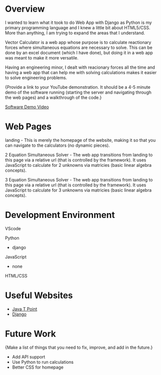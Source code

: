 # Overview

I wanted to learn what it took to do Web App with Django as Python is my primary programming language and I knew a little bit about HTML5/CSS. More than anything, I am trying to expand the areas that I understand.

Vector Calculator is a web app whose purpose is to calculate reactionary forces where simultaneous equations are necessary to solve. This can be done by an excel document (which I have done), but doing it in a web app was meant to make it more versatile.

Having an engineering minor, I dealt with reacionary forces all the time and having a web app that can help me with solving calculations makes it easier to solve engineering problems.

{Provide a link to your YouTube demonstration.  It should be a 4-5 minute demo of the software running (starting the server and navigating through the web pages) and a walkthrough of the code.}

[Software Demo Video](https://youtu.be/XX8zNL2BK88)

# Web Pages

landing - This is merely the homepage of the website, making it so that you can navigate to the calculators (no dynamic pieces).

2 Equation Simultaneous Solver - The web app transitions from landing to this page via a relative url (that is controlled by the framework).
It uses JavaScript to calculate for 2 unknowns via matricies (basic linear algebra concepts).

3 Equation Simultaneous Solver - The web app transitions from landing to this page via a relative url (that is controlled by the framework).
It uses JavaScript to calculate for 3 unknowns via matricies (basic linear algebra concepts).

# Development Environment

VScode

Python
- django

JavaScript
- none

HTML/CSS

# Useful Websites

* [Java T Point](https://www.javatpoint.com/django-static-files-handling)
* [Django](https://www.djangoproject.com/)

# Future Work

{Make a list of things that you need to fix, improve, and add in the future.}
* Add API support
* Use Python to run calculations
* Better CSS for homepage